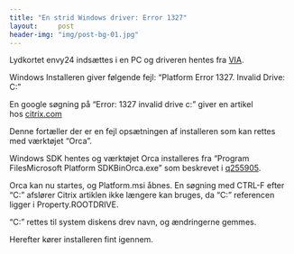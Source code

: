 ```yaml
---
title: "En strid Windows driver: Error 1327"
layout:     post
header-img: "img/post-bg-01.jpg"
---
```

<p>Lydkortet envy24 inds&aelig;ttes i en PC og driveren hentes fra&nbsp;<a href="http://www.viaarena.com/Driver/Envy24_Family_DriverV540F.zip" target="_blank">VIA</a>.</p>
<p>Windows Installeren giver f&oslash;lgende fejl: &ldquo;Platform Error 1327. Invalid Drive: C:&rdquo;</p>
<p>En google s&oslash;gning p&aring; &ldquo;Error: 1327 invalid drive c:&rdquo; giver en artikel hos&nbsp;<a href="http://support.citrix.com/article/CTX622290" target="_blank">citrix.com</a></p>
<p>Denne fort&aelig;ller der er en fejl ops&aelig;tningen af installeren som kan rettes med v&aelig;rkt&oslash;jet &ldquo;Orca&rdquo;.</p>
<p>Windows SDK hentes og v&aelig;rkt&oslash;jet Orca installeres fra &ldquo;Program FilesMicrosoft Platform SDKBinOrca.exe&rdquo; som beskrevet i&nbsp;<a href="http://support.microsoft.com/kb/q255905/" target="_blank">q255905</a>.</p>
<p>Orca kan nu startes, og Platform.msi &aring;bnes. En s&oslash;gning med CTRL-F efter &ldquo;C:&rdquo; afsl&oslash;rer Citrix artiklen ikke l&aelig;ngere kan bruges, da &ldquo;C:&rdquo; referencen ligger i Property.ROOTDRIVE.</p>
<p>&ldquo;C:&rdquo; rettes til system diskens drev navn, og &aelig;ndringerne gemmes.</p>
<p>Herefter k&oslash;rer installeren fint igennem.</p>
